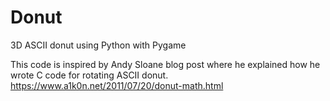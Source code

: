 # Donut
3D ASCII donut using Python with Pygame

This code is inspired by Andy Sloane blog post where he explained how he wrote C code for rotating ASCII donut. 
https://www.a1k0n.net/2011/07/20/donut-math.html
